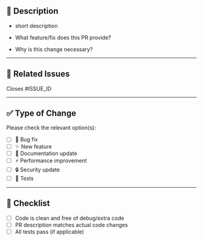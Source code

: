 ## 📝 Description
 - short description

- What feature/fix does this PR provide?
- Why is this change necessary?

---

## 🔗 Related Issues
Closes #ISSUE_ID  

---

## ✅ Type of Change
Please check the relevant option(s):

- [ ] 🐛 Bug fix  
- [ ] ✨ New feature  
- [ ] 📝 Documentation update  
- [ ] ⚡️ Performance improvement  
- [ ] 🔒 Security update  
- [ ] 🧪 Tests  

---

## 🧹 Checklist
- [ ] Code is clean and free of debug/extra code
- [ ] PR description matches actual code changes
- [ ] All tests pass (if applicable)
